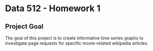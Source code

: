 # Data 512 - Homework 1
## Project Goal
The goal of this project is to create informative time series graphs to investigate page requests for specific movie-related wikipedia articles.
